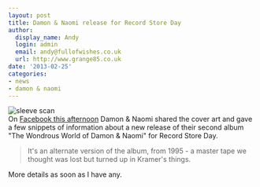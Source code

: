 ```yaml
---
layout: post
title: Damon & Naomi release for Record Store Day
author:
  display_name: Andy
  login: admin
  email: andy@fullofwishes.co.uk
  url: http://www.grange85.co.uk
date: '2013-02-25'
categories:
- news
- damon & naomi
---
```

<p><img class="aligncenter" src="https://media.fullofwishes.co.uk/03-damon_and_naomi/sleeves/dan_wondrous_world_bootleg.jpg" alt="sleeve scan" /><br />
On <a href="https://www.facebook.com/photo.php?fbid=550426371656223&set=pb.105076796191185.-2207520000.1361827585&type=3&theater">Facebook this afternoon</a> Damon & Naomi shared the cover art and gave a few snippets of information about a new release of their second album "The Wondrous World of Damon & Naomi" for Record Store Day. </p>
<blockquote><p>It's an alternate version of the album, from 1995 - a master tape we thought was lost but turned up in Kramer's things.</p>
</blockquote>
<p>More details as soon as I have any.</p>
